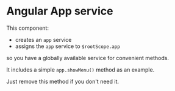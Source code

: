 # Angular App service

This component:

- creates an `app` service
- assigns the `app` service to `$rootScope.app`

so you have a globally available service for convenient methods.

It includes a simple `app.showMenu()` method as an example.
 
Just remove this method if you don't need it.
